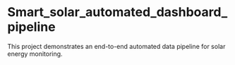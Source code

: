 # Smart_solar_automated_dashboard_pipeline
This project demonstrates an end-to-end automated data pipeline for solar energy monitoring.
